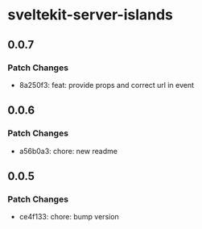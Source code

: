 # sveltekit-server-islands

## 0.0.7

### Patch Changes

- 8a250f3: feat: provide props and correct url in event

## 0.0.6

### Patch Changes

- a56b0a3: chore: new readme

## 0.0.5

### Patch Changes

- ce4f133: chore: bump version
